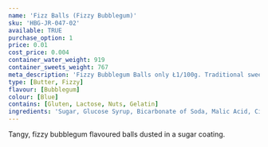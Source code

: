 ```yaml
---
name: 'Fizz Balls (Fizzy Bubblegum)'
sku: 'HBG-JR-047-02'
available: TRUE
purchase_option: 1
price: 0.01
cost_price: 0.004
container_water_weight: 919
container_sweets_weight: 767
meta_description: 'Fizzy Bubblegum Balls only Ł1/100g. Traditional sweets and more at Humbugs Confectionery Store. Specialists in satisfying your sweet tooth!'
type: [Butter, Fizzy]
flavour: [Bubblegum]
colour: [Blue]
contains: [Gluten, Lactose, Nuts, Gelatin]
ingredients: 'Sugar, Glucose Syrup, Bicarbonate of Soda, Malic Acid, Citric Acid, Colours: E129, E133'
---
```

Tangy, fizzy bubblegum flavoured balls dusted in a sugar coating.